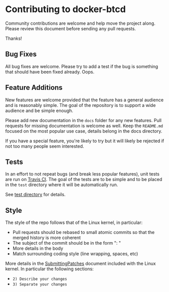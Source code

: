 # Contributing to docker-btcd

Community contributions are welcome and help move the project along. Please review this document before sending any pull requests.

Thanks!

## Bug Fixes

All bug fixes are welcome. Please try to add a test if the bug is something that should have been fixed already. Oops.

## Feature Additions

New features are welcome provided that the feature has a general audience and is reasonably simple. The goal of the repository is to support a wide audience and be simple enough.

Please add new documentation in the `docs` folder for any new features. Pull requests for missing documentation is welcome as well. Keep the `README.md` focused on the most popular use case, details belong in the docs directory.

If you have a special feature, you're likely to try but it will likely be rejected if not too many people seem interested.

## Tests

In an effort to not repeat bugs (and break less popular features), unit tests are run on [Travis CI](https://travis-ci.org/LN-Zap/docker-btcd). The goal of the tests are to be simple and to be placed in the `test` directory where it will be automatically run.

See [test directory](https://github.com/LN-Zap/docker-btcd/tree/master/test) for details.

## Style

The style of the repo follows that of the Linux kernel, in particular:

- Pull requests should be rebased to small atomic commits so that the merged history is more coherent
- The subject of the commit should be in the form "<subsystem>: <subject>"
- More details in the body
- Match surrounding coding style (line wrapping, spaces, etc)

More details in the [SubmittingPatches](https://www.kernel.org/doc/Documentation/SubmittingPatches) document included with the Linux kernel. In particular the following sections:

- `2) Describe your changes`
- `3) Separate your changes`
